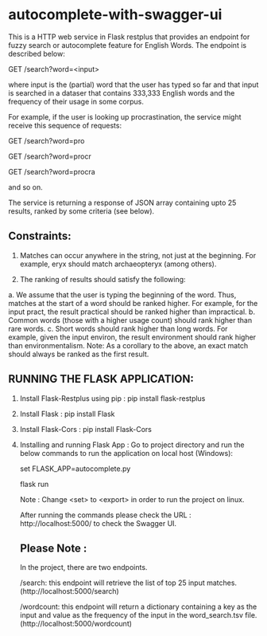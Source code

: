 # autocomplete-with-swagger-ui

This is a HTTP web service in Flask restplus that provides an endpoint for fuzzy search or autocomplete feature for English Words.
The endpoint is described below:

GET /search?word=&lt;input&gt;

where input is the (partial) word that the user has typed so far and that input is searched in a dataser that contains 333,333 English words and the frequency of their usage in some corpus.

For example, if the user is looking up procrastination, the service might receive this sequence of requests:

GET /search?word=pro

GET /search?word=procr

GET /search?word=procra

and so on.

The service is returning a response of JSON array containing upto 25 results, ranked by some criteria (see
below).

Constraints:
------------
1. Matches can occur anywhere in the string, not just at the beginning. For example, eryx should match archaeopteryx (among others).

2. The ranking of results should satisfy the following:

  a. We assume that the user is typing the beginning of the word. Thus, matches at the start of a word should be ranked higher. For example, for the input pract, the result 
     practical should be ranked higher than impractical.
  b. Common words (those with a higher usage count) should rank higher than rare words.
  c. Short words should rank higher than long words. For example, given the input environ, the result environment should rank higher than environmentalism.
     Note: As a corollary to the above, an exact match should always be ranked as the first result.
     
RUNNING THE FLASK APPLICATION:
---------------------------------
1. Install Flask-Restplus using pip : pip install flask-restplus

2. Install Flask : pip install Flask

3. Install Flask-Cors : pip install Flask-Cors

4. Installing and running Flask App : 
    Go to project directory and run the below commands to run the application on local host (Windows):
    
    set FLASK_APP=autocomplete.py
    
    flask run
    
    Note : Change &lt;set&gt; to &lt;export&gt; in order to run the project on linux. 
    
    After running the commands please check the URL : http://localhost:5000/ to check the Swagger UI.
    
    Please Note : 
    -------------
    In the project, there are two endpoints.
    
    /search: this endpoint will retrieve the list of top 25 input matches. (http://localhost:5000/search)
    
    /wordcount: this endpoint will return a dictionary containing a key as the input and value as the frequency of the input in the word_search.tsv file.
     (http://localhost:5000/wordcount)
